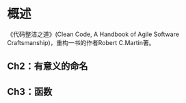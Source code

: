# 概述
《代码整洁之道》(Clean Code, A Handbook of Agile Software Craftsmanship)，重构一书的作者Robert C.Martin著。


## Ch2：有意义的命名


## Ch3：函数
